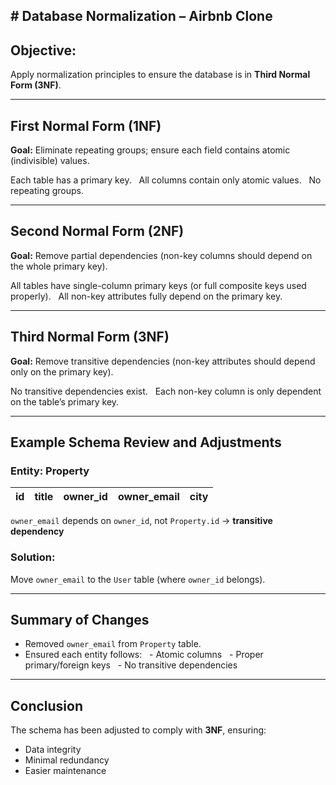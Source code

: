 ## # Database Normalization – Airbnb Clone

## Objective:
Apply normalization principles to ensure the database is in **Third Normal Form (3NF)**.

---

## First Normal Form (1NF)
**Goal:** Eliminate repeating groups; ensure each field contains atomic (indivisible) values.

 Each table has a primary key.  
 All columns contain only atomic values.  
 No repeating groups.

---

## Second Normal Form (2NF)
**Goal:** Remove partial dependencies (non-key columns should depend on the whole primary key).

 All tables have single-column primary keys (or full composite keys used properly).  
 All non-key attributes fully depend on the primary key.

---

## Third Normal Form (3NF)
**Goal:** Remove transitive dependencies (non-key attributes should depend only on the primary key).

 No transitive dependencies exist.  
 Each non-key column is only dependent on the table’s primary key.

---

## Example Schema Review and Adjustments

### Entity: Property

| id | title | owner_id | owner_email | city |
|----|-------|----------|-------------|------|

 `owner_email` depends on `owner_id`, not `Property.id` → **transitive dependency**

### Solution:
Move `owner_email` to the `User` table (where `owner_id` belongs).

---

## Summary of Changes

- Removed `owner_email` from `Property` table.
- Ensured each entity follows:
  - Atomic columns
  - Proper primary/foreign keys
  - No transitive dependencies

---

## Conclusion

The schema has been adjusted to comply with **3NF**, ensuring:
- Data integrity
- Minimal redundancy
- Easier maintenance
